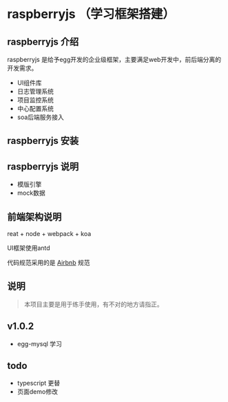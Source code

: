 # raspberryjs （学习框架搭建）

## raspberryjs 介绍

raspberryjs 是给予egg开发的企业级框架，主要满足web开发中，前后端分离的开发需求。

* UI组件库
* 日志管理系统
* 项目监控系统
* 中心配置系统
* soa后端服务接入

## raspberryjs 安装


## raspberryjs 说明

* 模版引擎
* mock数据


## 前端架构说明

reat + node + webpack + koa

UI框架使用antd

代码规范采用的是 [Airbnb](https://github.com/yuche/javascript) 规范

## 说明
> 本项目主要是用于练手使用，有不对的地方请指正。

## v1.0.2
* egg-mysql 学习

## todo

* typescript 更替
* 页面demo修改